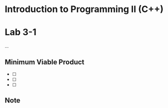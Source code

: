 # Introduction to Programming II (C++) 
# Lab  3-1
...
## Minimum Viable Product

- [ ]  
- [ ] 
- [ ] 

## Note
